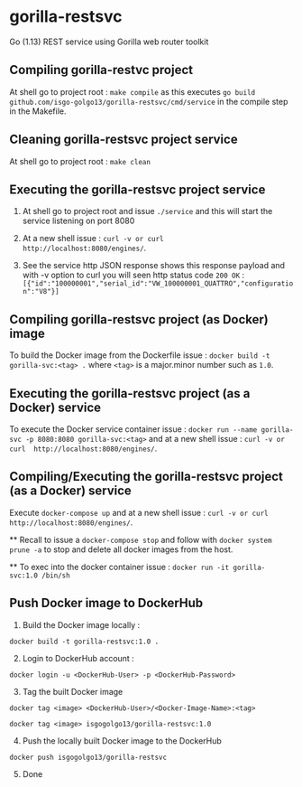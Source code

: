# gorilla-restsvc
Go (1.13) REST service using Gorilla web router toolkit


## Compiling gorilla-restvc project 

At shell go to project root : `make compile` as this executes 
`go build github.com/isgo-golgo13/gorilla-restsvc/cmd/service` in the compile step in the Makefile.

## Cleaning gorilla-restsvc project service
At shell go to project root : `make clean`


## Executing the gorilla-restsvc project service
1) At shell go to project root and issue `./service` and this will start the service listening on port 8080
2) At a new shell issue : `curl -v or curl  http://localhost:8080/engines/`.

3) See the service http JSON response shows this response payload and with -v option to curl you will seen http status code `200 OK` : 
`[{"id":"100000001","serial_id":"VW_100000001_QUATTRO","configuration":"V8"}]`


## Compiling gorilla-restsvc project (as Docker) image

To build the Docker image from the Dockerfile issue : 
`docker build -t gorilla-svc:<tag> .` where `<tag>` is a major.minor number such as `1.0`.


## Executing the gorilla-restsvc project (as a Docker) service

To execute the Docker service container issue : `docker run --name gorilla-svc -p 8080:8080 gorilla-svc:<tag>` and at a new shell issue : `curl -v or curl  http://localhost:8080/engines/`.


## Compiling/Executing the gorilla-restsvc project (as a Docker) service

Execute `docker-compose up` and at a new shell issue : `curl -v or curl  http://localhost:8080/engines/`.

** Recall to issue a `docker-compose stop` and follow with `docker system prune -a` to stop and delete all docker images from the host.

** To exec into the docker container issue : `docker run -it gorilla-svc:1.0 /bin/sh`


## Push Docker image to DockerHub 

1) Build the Docker image locally :

`docker build -t gorilla-restsvc:1.0 .`

2) Login to DockerHub account :

`docker login -u <DockerHub-User> -p <DockerHub-Password>`

3. Tag the built Docker image 

`docker tag <image> <DockerHub-User>/<Docker-Image-Name>:<tag>`

`docker tag <image> isgogolgo13/gorilla-restsvc:1.0`

4. Push the locally built Docker image to the DockerHub 

`docker push isgogolgo13/gorilla-restsvc`

5. Done




